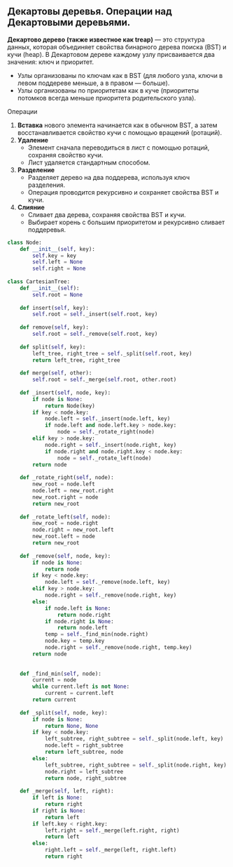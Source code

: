 ## Декартовы деревья. Операции над Декартовыми деревьями.

**Декартово дерево (также известное как treap)** — это структура данных, которая объединяет свойства бинарного дерева поиска (BST) и кучи (heap). В Декартовом дереве каждому узлу присваивается два значения: ключ и приоритет.
* Узлы организованы по ключам как в BST (для любого узла, ключи в левом поддереве меньше, а в правом — больше).
* Узлы организованы по приоритетам как в куче (приоритеты потомков всегда меньше приоритета родительского узла).

Операции
1) **Вставка** нового элемента начинается как в обычном BST, а затем восстанавливается свойство кучи с помощью вращений (ротаций).
2) **Удаление**
   * Элемент сначала переводиться в лист с помощью ротаций, сохраняя свойство кучи. 
   * Лист удаляется стандартным способом.
3) **Разделение**
   * Разделяет дерево на два поддерева, используя ключ разделения.
   * Операция проводится рекурсивно и сохраняет свойства BST и кучи.
4) **Слияние**
   * Сливает два дерева, сохраняя свойства BST и кучи.
   * Выбирает корень с большим приоритетом и рекурсивно сливает поддеревья.

```python
class Node:  
    def __init__(self, key):  
        self.key = key  
        self.left = None  
        self.right = None  
  
class CartesianTree:  
    def __init__(self):  
        self.root = None  
	  
    def insert(self, key):  
        self.root = self._insert(self.root, key)  
	  
    def remove(self, key):  
        self.root = self._remove(self.root, key)  
	  
    def split(self, key):  
        left_tree, right_tree = self._split(self.root, key)  
        return left_tree, right_tree  
	  
    def merge(self, other):  
        self.root = self._merge(self.root, other.root)  
	  
    def _insert(self, node, key):  
        if node is None:  
            return Node(key)  
        if key < node.key:  
            node.left = self._insert(node.left, key)  
            if node.left and node.left.key > node.key:  
                node = self._rotate_right(node)  
        elif key > node.key:  
            node.right = self._insert(node.right, key)  
            if node.right and node.right.key < node.key:  
                node = self._rotate_left(node)  
        return node  
	  
    def _rotate_right(self, node):  
        new_root = node.left  
        node.left = new_root.right  
        new_root.right = node  
        return new_root  
	  
    def _rotate_left(self, node):  
        new_root = node.right  
        node.right = new_root.left  
        new_root.left = node  
        return new_root  
	  
    def _remove(self, node, key):  
        if node is None:  
            return node  
        if key < node.key:  
            node.left = self._remove(node.left, key)  
        elif key > node.key:  
            node.right = self._remove(node.right, key)  
        else:  
            if node.left is None:  
                return node.right  
            if node.right is None:  
                return node.left  
            temp = self._find_min(node.right)  
            node.key = temp.key  
            node.right = self._remove(node.right, temp.key)  
        return node  
	  
	  
    def _find_min(self, node):  
        current = node  
        while current.left is not None:  
            current = current.left  
        return current  
	  
    def _split(self, node, key):  
        if node is None:  
            return None, None  
        if key < node.key:  
            left_subtree, right_subtree = self._split(node.left, key)  
            node.left = right_subtree  
            return left_subtree, node  
        else:  
            left_subtree, right_subtree = self._split(node.right, key)  
            node.right = left_subtree  
            return node, right_subtree  
	  
    def _merge(self, left, right):  
        if left is None:  
            return right  
        if right is None:  
            return left  
        if left.key < right.key:  
            left.right = self._merge(left.right, right)  
            return left  
        else:  
            right.left = self._merge(left, right.left)  
            return right
```